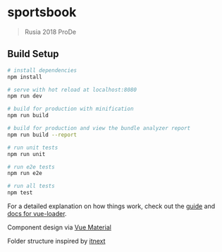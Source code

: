 # sportsbook

> Rusia 2018 ProDe

## Build Setup

``` bash
# install dependencies
npm install

# serve with hot reload at localhost:8080
npm run dev

# build for production with minification
npm run build

# build for production and view the bundle analyzer report
npm run build --report

# run unit tests
npm run unit

# run e2e tests
npm run e2e

# run all tests
npm test
```

For a detailed explanation on how things work, check out the [guide](http://vuejs-templates.github.io/webpack/) and [docs for vue-loader](http://vuejs.github.io/vue-loader).

Component design via [Vue Material](https://vuematerial.io/)

Folder structure inspired by [itnext](https://itnext.io/how-to-structure-a-vue-js-project-29e4ddc1aeeb)
